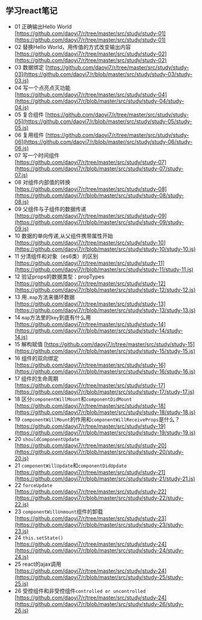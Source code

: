 ## 学习react笔记

- 01 正确输出Hello World [https://github.com/daoyi7/r/tree/master/src/study/study-01](https://github.com/daoyi7/r/tree/master/src/study/study-01)
- 02 替换Hello World，用传值的方式改变输出内容 [https://github.com/daoyi7/r/tree/master/src/study/study-02](https://github.com/daoyi7/r/tree/master/src/study/study-02)
- 03 数据绑定 [https://github.com/daoyi7/r/tree/master/src/study/study-03](https://github.com/daoyi7/r/blob/master/src/study/study-03/study-03.js)
- 04 写一个点亮点灭功能 [https://github.com/daoyi7/r/tree/master/src/study/study-04](https://github.com/daoyi7/r/blob/master/src/study/study-04/study-04.js)
- 05 复合组件 [https://github.com/daoyi7/r/tree/master/src/study/study-05](https://github.com/daoyi7/r/blob/master/src/study/study-05/study-05.js)
- 06 复用组件 [https://github.com/daoyi7/r/tree/master/src/study/study-06](https://github.com/daoyi7/r/blob/master/src/study/study-06/study-06.js)
- 07 写一个时间组件 [https://github.com/daoyi7/r/tree/master/src/study/study-07](https://github.com/daoyi7/r/blob/master/src/study/study-07/study-07.js)
- 08 对组件内部值的转换 [https://github.com/daoyi7/r/tree/master/src/study/study-08](https://github.com/daoyi7/r/blob/master/src/study/study-08/study-08.js)
- 09 父组件与子组件的数据传递 [https://github.com/daoyi7/r/tree/master/src/study/study-09](https://github.com/daoyi7/r/blob/master/src/study/study-09/study-09.js)
- 10 数据的单向传递,从父组件携带属性开始 [https://github.com/daoyi7/r/tree/master/src/study/study-10](https://github.com/daoyi7/r/blob/master/src/study/study-10/study-10.js)
- 11 分清组件和对象（es6类）的区别 [https://github.com/daoyi7/r/tree/master/src/study/study-11](https://github.com/daoyi7/r/blob/master/src/study/study-11/study-11.js)
- 12 验证props的数据类型：propTypes [https://github.com/daoyi7/r/tree/master/src/study/study-12](https://github.com/daoyi7/r/blob/master/src/study/study-12/study-12.js)
- 13 用``.map``方法来循环数据 [https://github.com/daoyi7/r/tree/master/src/study/study-13](https://github.com/daoyi7/r/blob/master/src/study/study-13/study-13.js)
- 14 ``map``方法里的``key``到底有什么用 [https://github.com/daoyi7/r/tree/master/src/study/study-14](https://github.com/daoyi7/r/blob/master/src/study/study-14/study-14.js)
- 15 解构赋值 [https://github.com/daoyi7/r/tree/master/src/study/study-15](https://github.com/daoyi7/r/blob/master/src/study/study-15/study-15.js)
- 16 组件的双向绑定 [https://github.com/daoyi7/r/tree/master/src/study/study-16](https://github.com/daoyi7/r/blob/master/src/study/study-16/study-16.js)
- 17 组件的生命周期 [https://github.com/daoyi7/r/tree/master/src/study/study-17](https://github.com/daoyi7/r/blob/master/src/study/study-17/study-17.js)
- 18 区分``componentWillMount``和``componentDidMount`` [https://github.com/daoyi7/r/tree/master/src/study/study-18](https://github.com/daoyi7/r/blob/master/src/study/study-18/study-18.js)
- 19 ``componentWillMount``的作用和``componentWillReceiveProps``是什么？ [https://github.com/daoyi7/r/tree/master/src/study/study-19](https://github.com/daoyi7/r/blob/master/src/study/study-19/study-19.js)
- 20 ``shouldComponentUpdate`` [https://github.com/daoyi7/r/tree/master/src/study/study-20](https://github.com/daoyi7/r/blob/master/src/study/study-20/study-20.js)
- 21 ``componentWillUpdate``和``componentDidUpdate`` [https://github.com/daoyi7/r/tree/master/src/study/study-21](https://github.com/daoyi7/r/blob/master/src/study/study-21/study-21.js)
- 22 ``forceUpdate`` [https://github.com/daoyi7/r/tree/master/src/study/study-22](https://github.com/daoyi7/r/blob/master/src/study/study-22/study-22.js)
- 23 ``componentWillUnmount``组件的卸载 [https://github.com/daoyi7/r/tree/master/src/study/study-23](https://github.com/daoyi7/r/blob/master/src/study/study-23/study-23.js)
- 24 ``this.setState()`` [https://github.com/daoyi7/r/tree/master/src/study/study-24](https://github.com/daoyi7/r/blob/master/src/study/study-24/study-24.js)
- 25 react的ajax调用 [https://github.com/daoyi7/r/tree/master/src/study/study-24](https://github.com/daoyi7/r/blob/master/src/study/study-25/study-25.js)
- 26 受控组件和非受控组件``controlled or uncontrolled`` [https://github.com/daoyi7/r/tree/master/src/study/study-24](https://github.com/daoyi7/r/blob/master/src/study/study-26/study-26.js)
